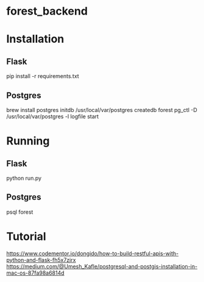# forest_backend

# Installation
## Flask
pip install -r requirements.txt

## Postgres
brew install postgres
initdb /usr/local/var/postgres
createdb forest
pg_ctl -D /usr/local/var/postgres -l logfile start


# Running 
## Flask
python run.py

## Postgres
psql forest

# Tutorial
https://www.codementor.io/dongido/how-to-build-restful-apis-with-python-and-flask-fh5x7zjrx
https://medium.com/@Umesh_Kafle/postgresql-and-postgis-installation-in-mac-os-87fa98a6814d

